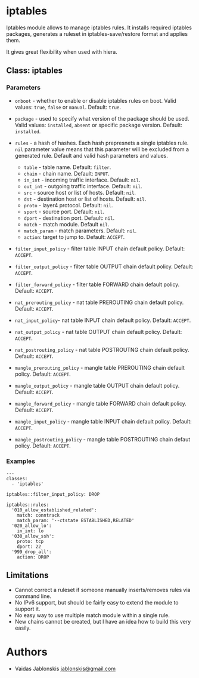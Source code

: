 iptables
===

Iptables module allows to manage iptables rules. It installs required iptables
packages, generates a ruleset in iptables-save/restore format and applies
them.

It gives great flexibility when used with hiera.


## Class: iptables

### Parameters
* `onboot` - whether to enable or disable iptables rules on boot. Valid values:
`true`, `false` or `manual`. Default: `true`.

* `package` - used to specify what version of the package should be used.
Valid values: `installed`, `absent` or specific package version. Default:
`installed`.

* `rules` - a hash of hashes. Each hash prepresnets a single iptables rule. `nil`
parameter value means that this parameter will be excluded from a generated rule.
Default and valid hash parameters and values. 
  * `table` - table name. Default: `filter`.
  * `chain` - chain name. Default: `INPUT`.
  * `in_int` - incoming traffic interface. Default: `nil`.
  * `out_int` - outgoing traffic interface. Default: `nil`.
  * `src` - source host or list of hosts. Default: `nil`.
  * `dst` - destination host or list of hosts. Default: `nil`.
  * `proto` - layer4 protocol. Default: `nil`.
  * `sport` - source port. Default: `nil`.
  * `dport` - destination port. Default: `nil`.
  * `match` - match module. Default `nil`.
  * `match_param` - match parameters. Default: `nil`.
  * `action`: target to jump to. Default: `ACCEPT`.

* `filter_input_policy` - filter table INPUT chain default policy. Default: `ACCEPT`.
* `filter_output_policy` - filter table OUTPUT chain default policy. Default: `ACCEPT`.
* `filter_forward_policy` - filter table FORWARD chain default policy. Default: `ACCEPT`.
* `nat_prerouting_policy` - nat table PREROUTING chain default policy. Default: `ACCEPT`.
* `nat_input_policy`- nat table INPUT chain default policy. Default: `ACCEPT`.
* `nat_output_policy` - nat table OUTPUT chain default policy. Default: `ACCEPT`.
* `nat_postrouting_policy` - nat table POSTROUTNG chain default policy. Default: `ACCEPT`.
* `mangle_prerouting_policy` - mangle table PREROUTING chain default policy. Default: `ACCEPT`.
* `mangle_output_policy` - mangle table OUTPUT chain default policy. Default: `ACCEPT`.
* `mangle_forward_policy` - mangle table FORWARD chain default policy. Default: `ACCEPT`.
* `mangle_input_policy` - mangle table INPUT chain default policy. Default: `ACCEPT`.
* `mangle_postrouting_policy` - mangle table POSTROUTING chain defaut policy. Default: `ACCEPT`.

### Examples

    ---
    classes:
      - 'iptables'
    
    iptables::filter_input_policy: DROP
    
    iptables::rules:
      '010_allow_established_related':
        match: conntrack
        match_param: '--ctstate ESTABLISHED,RELATED'
      '020_allow_lo':
        in_int: lo
      '030_allow_ssh':
        proto: tcp
        dport: 22
      '999_drop_all':
        action: DROP


## Limitations
* Cannot correct a ruleset if someone manually inserts/removes rules via command line.
* No IPv6 support, but should be fairly easy to extend the module to support it.
* No easy way to use multiple match module within a single rule.
* New chains cannot be created, but I have an idea how to build this very easily.


# Authors
* Vaidas Jablonskis <jablonskis@gmail.com>

